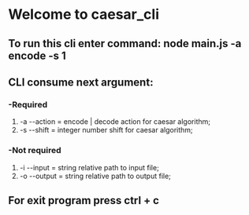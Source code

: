 # Welcome to caesar_cli

## To run this cli enter command: node main.js -a encode -s 1

## CLI consume next argument: 
### -Required 
1. -a --action = encode | decode action for caesar algorithm;
2. -s --shift = integer number shift for caesar algorithm; 

### -Not required
1. -i --input = string relative path to input file;
2. -o --output = string relative path to output file;

## For exit program press ctrl + c